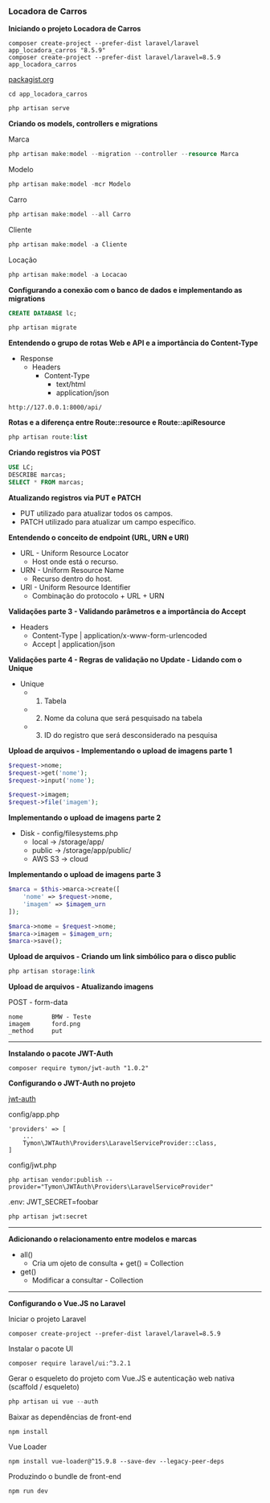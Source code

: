 ### Locadora de Carros

**Iniciando o projeto Locadora de Carros**

```
composer create-project --prefer-dist laravel/laravel app_locadora_carros "8.5.9"
composer create-project --prefer-dist laravel/laravel=8.5.9 app_locadora_carros
```

[packagist.org](https://packagist.org/packages/laravel/laravel)

```
cd app_locadora_carros
```

```php
php artisan serve
```

**Criando os models, controllers e migrations**

Marca
```php
php artisan make:model --migration --controller --resource Marca
```

Modelo
```php
php artisan make:model -mcr Modelo
```

Carro
```php
php artisan make:model --all Carro
```

Cliente
```php
php artisan make:model -a Cliente
```

Locação
```php
php artisan make:model -a Locacao
```

**Configurando a conexão com o banco de dados e implementando as migrations**

```sql
CREATE DATABASE lc;
```

```php
php artisan migrate
```

**Entendendo o grupo de rotas Web e API e a importância do Content-Type**
- Response
    - Headers
        - Content-Type
            - text/html
            - application/json

```
http://127.0.0.1:8000/api/
```

**Rotas e a diferença entre Route::resource e Route::apiResource**

```php
php artisan route:list
```

**Criando registros via POST**

```sql
USE LC;
DESCRIBE marcas;
SELECT * FROM marcas;
```

**Atualizando registros via PUT e PATCH**
- PUT utilizado para atualizar todos os campos.
- PATCH utilizado para atualizar um campo específico.

**Entendendo o conceito de endpoint (URL, URN e URI)**
- URL - Uniform Resource Locator
    - Host onde está o recurso.
- URN - Uniform Resource Name
    - Recurso dentro do host.
- URI - Uniform Resource Identifier
    - Combinação do protocolo + URL + URN

**Validações parte 3 - Validando parâmetros e a importância do Accept**
- Headers
    - Content-Type | application/x-www-form-urlencoded
    - Accept | application/json

**Validações parte 4 - Regras de validação no Update - Lidando com o Unique**
- Unique
    - 1) Tabela
    - 2) Nome da coluna que será pesquisado na tabela
    - 3) ID do registro que será desconsiderado na pesquisa

**Upload de arquivos - Implementando o upload de imagens parte 1**

```php
$request->nome;
$request->get('nome');
$request->input('nome');

$request->imagem;
$request->file('imagem');
```

**Implementando o upload de imagens parte 2**
- Disk - config/filesystems.php
    - local -> /storage/app/
    - public -> /storage/app/public/
    - AWS S3 -> cloud

**Implementando o upload de imagens parte 3**

```php
$marca = $this->marca->create([
    'nome' => $request->nome,
    'imagem' => $imagem_urn
]);

$marca->nome = $request->nome;
$marca->imagem = $imagem_urn;
$marca->save();
```

**Upload de arquivos - Criando um link simbólico para o disco public**

```php
php artisan storage:link
```

**Upload de arquivos - Atualizando imagens**

POST - form-data
```
nome        BMW - Teste
imagem      ford.png
_method     put
```

---

**Instalando o pacote JWT-Auth**

```
composer require tymon/jwt-auth "1.0.2"
```

**Configurando o JWT-Auth no projeto**

[jwt-auth](https://jwt-auth.readthedocs.io/en/develop/laravel-installation/)

config/app.php
```
'providers' => [
    ...
    Tymon\JWTAuth\Providers\LaravelServiceProvider::class,
]
```

config/jwt.php
```
php artisan vendor:publish --provider="Tymon\JWTAuth\Providers\LaravelServiceProvider"
```

.env: JWT_SECRET=foobar
```
php artisan jwt:secret
```

---

**Adicionando o relacionamento entre modelos e marcas**

- all()
    - Cria um ojeto de consulta + get() = Collection
- get()
    - Modificar a consultar - Collection

---

**Configurando o Vue.JS no Laravel**

Iniciar o projeto Laravel
```
composer create-project --prefer-dist laravel/laravel=8.5.9 
```

Instalar o pacote UI
```
composer require laravel/ui:^3.2.1
```

Gerar o esqueleto do projeto com Vue.JS e autenticação web nativa (scaffold / esqueleto)
```php
php artisan ui vue --auth
```

Baixar as dependências de front-end
```
npm install
```

Vue Loader
```
npm install vue-loader@^15.9.8 --save-dev --legacy-peer-deps
```

Produzindo o bundle de front-end
```
npm run dev
```
